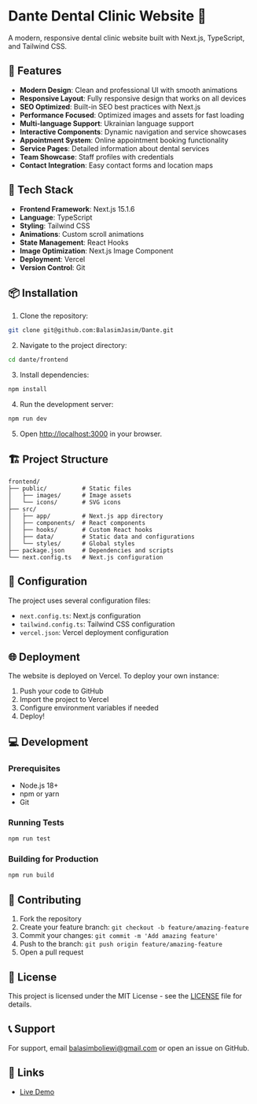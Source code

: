 # Dante Dental Clinic Website 🦷

A modern, responsive dental clinic website built with Next.js, TypeScript, and Tailwind CSS.

## 🌟 Features

- **Modern Design**: Clean and professional UI with smooth animations
- **Responsive Layout**: Fully responsive design that works on all devices
- **SEO Optimized**: Built-in SEO best practices with Next.js
- **Performance Focused**: Optimized images and assets for fast loading
- **Multi-language Support**: Ukrainian language support
- **Interactive Components**: Dynamic navigation and service showcases
- **Appointment System**: Online appointment booking functionality
- **Service Pages**: Detailed information about dental services
- **Team Showcase**: Staff profiles with credentials
- **Contact Integration**: Easy contact forms and location maps

## 🚀 Tech Stack

- **Frontend Framework**: Next.js 15.1.6
- **Language**: TypeScript
- **Styling**: Tailwind CSS
- **Animations**: Custom scroll animations
- **State Management**: React Hooks
- **Image Optimization**: Next.js Image Component
- **Deployment**: Vercel
- **Version Control**: Git

## 📦 Installation

1. Clone the repository:
```bash
git clone git@github.com:BalasimJasim/Dante.git
```

2. Navigate to the project directory:
```bash
cd dante/frontend
```

3. Install dependencies:
```bash
npm install
```

4. Run the development server:
```bash
npm run dev
```

5. Open [http://localhost:3000](http://localhost:3000) in your browser.

## 🏗️ Project Structure

```
frontend/
├── public/          # Static files
│   ├── images/      # Image assets
│   └── icons/       # SVG icons
├── src/
│   ├── app/         # Next.js app directory
│   ├── components/  # React components
│   ├── hooks/       # Custom React hooks
│   ├── data/        # Static data and configurations
│   └── styles/      # Global styles
├── package.json     # Dependencies and scripts
└── next.config.ts   # Next.js configuration
```

## 🔧 Configuration

The project uses several configuration files:

- `next.config.ts`: Next.js configuration
- `tailwind.config.ts`: Tailwind CSS configuration
- `vercel.json`: Vercel deployment configuration

## 🌐 Deployment

The website is deployed on Vercel. To deploy your own instance:

1. Push your code to GitHub
2. Import the project to Vercel
3. Configure environment variables if needed
4. Deploy!

## 💻 Development

### Prerequisites

- Node.js 18+
- npm or yarn
- Git

### Running Tests

```bash
npm run test
```

### Building for Production

```bash
npm run build
```

## 🤝 Contributing

1. Fork the repository
2. Create your feature branch: `git checkout -b feature/amazing-feature`
3. Commit your changes: `git commit -m 'Add amazing feature'`
4. Push to the branch: `git push origin feature/amazing-feature`
5. Open a pull request

## 📄 License

This project is licensed under the MIT License - see the [LICENSE](LICENSE) file for details.

## 📞 Support

For support, email balasimboliewi@gmail.com or open an issue on GitHub.

## 🔗 Links

- [Live Demo](https://dante-dental.vercel.app)
